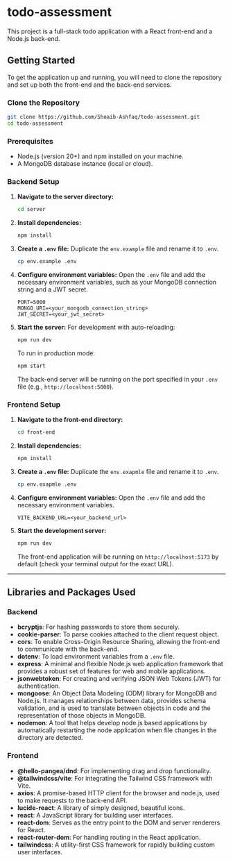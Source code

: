 # todo-assessment

This project is a full-stack todo application with a React front-end and a Node.js back-end.

## Getting Started

To get the application up and running, you will need to clone the repository and set up both the front-end and the back-end services.

### Clone the Repository

```bash
git clone https://github.com/Shoaib-Ashfaq/todo-assessment.git
cd todo-assessment
```

### Prerequisites

- Node.js (version 20+) and npm installed on your machine.
- A MongoDB database instance (local or cloud).

### Backend Setup

1.  **Navigate to the server directory:**

    ```bash
    cd server
    ```

2.  **Install dependencies:**

    ```bash
    npm install
    ```

3.  **Create a `.env` file:**
    Duplicate the `env.example` file and rename it to `.env`.

    ```bash
    cp env.example .env
    ```

4.  **Configure environment variables:**
    Open the `.env` file and add the necessary environment variables, such as your MongoDB connection string and a JWT secret.

    ```
    PORT=5000
    MONGO_URI=<your_mongodb_connection_string>
    JWT_SECRET=<your_jwt_secret>
    ```

5.  **Start the server:**
    For development with auto-reloading:
    ```bash
    npm run dev
    ```
    To run in production mode:
    ```bash
    npm start
    ```
    The back-end server will be running on the port specified in your `.env` file (e.g., `http://localhost:5000`).

### Frontend Setup

1.  **Navigate to the front-end directory:**

    ```bash
    cd front-end
    ```

2.  **Install dependencies:**

    ```bash
    npm install
    ```

3.  **Create a `.env` file:**
    Duplicate the `env.exapmle` file and rename it to `.env`.

    ```bash
    cp env.exapmle .env
    ```

4.  **Configure environment variables:**
    Open the `.env` file and add the necessary environment variables.

    ```
    VITE_BACKEND_URL=<your_backend_url>
    ```

5.  **Start the development server:**
    ```bash
    npm run dev
    ```
    The front-end application will be running on `http://localhost:5173` by default (check your terminal output for the exact URL).

---

## Libraries and Packages Used

### Backend

- **bcryptjs**: For hashing passwords to store them securely.
- **cookie-parser**: To parse cookies attached to the client request object.
- **cors**: To enable Cross-Origin Resource Sharing, allowing the front-end to communicate with the back-end.
- **dotenv**: To load environment variables from a `.env` file.
- **express**: A minimal and flexible Node.js web application framework that provides a robust set of features for web and mobile applications.
- **jsonwebtoken**: For creating and verifying JSON Web Tokens (JWT) for authentication.
- **mongoose**: An Object Data Modeling (ODM) library for MongoDB and Node.js. It manages relationships between data, provides schema validation, and is used to translate between objects in code and the representation of those objects in MongoDB.
- **nodemon**: A tool that helps develop node.js based applications by automatically restarting the node application when file changes in the directory are detected.

### Frontend

- **@hello-pangea/dnd**: For implementing drag and drop functionality.
- **@tailwindcss/vite**: For integrating the Tailwind CSS framework with Vite.
- **axios**: A promise-based HTTP client for the browser and node.js, used to make requests to the back-end API.
- **lucide-react**: A library of simply designed, beautiful icons.
- **react**: A JavaScript library for building user interfaces.
- **react-dom**: Serves as the entry point to the DOM and server renderers for React.
- **react-router-dom**: For handling routing in the React application.
- **tailwindcss**: A utility-first CSS framework for rapidly building custom user interfaces.
